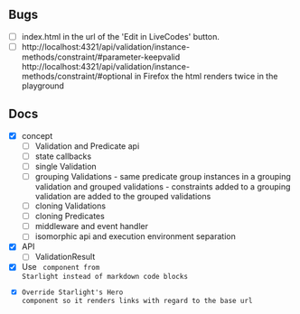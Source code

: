 ## Bugs

- [ ] index.html in the url of the 'Edit in LiveCodes' button.
- [ ] http://localhost:4321/api/validation/instance-methods/constraint/#parameter-keepvalid
        http://localhost:4321/api/validation/instance-methods/constraint/#optional
    in Firefox the html renders twice in the playground

## Docs

- [x] concept 
    - [ ] Validation and Predicate api
    - [ ] state callbacks
    - [ ] single Validation
    - [ ] grouping Validations
            - same predicate group instances in a grouping validation and grouped validations
            - constraints added to a grouping validation are added to the grouped validations
    - [ ] cloning Validations
    - [ ] cloning Predicates
    - [ ] middleware and event handler
    - [ ] isomorphic api and execution environment separation

- [x] API
    - [ ] ValidationResult

- [x] Use <Code> component from Starlight instead of markdown code blocks
- [x] Override Starlight's Hero component so it renders links with regard to the base url